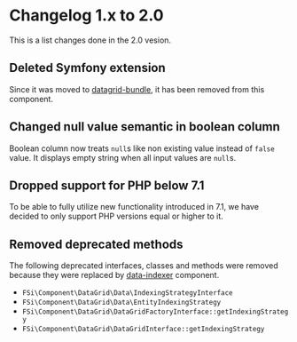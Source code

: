 # Changelog 1.x to 2.0

This is a list changes done in the 2.0 vesion.

## Deleted Symfony extension

Since it was moved to [datagrid-bundle](https://github.com/fsi-open/datagrid-bundle),
it has been removed from this component.

## Changed null value semantic in boolean column

Boolean column now treats `null`s like non existing value instead of `false` value. It displays empty string when
all input values are `null`s.

## Dropped support for PHP below 7.1

To be able to fully utilize new functionality introduced in 7.1, we have decided
to only support PHP versions equal or higher to it.

## Removed deprecated methods

The following deprecated interfaces, classes and methods were removed because they were replaced by
[data-indexer](https://github.com/fsi-open/data-indexer/) component.

- `FSi\Component\DataGrid\Data\IndexingStrategyInterface`
- `FSi\Component\DataGrid\Data\EntityIndexingStrategy`
- `FSi\Component\DataGrid\DataGridFactoryInterface::getIndexingStrategy`
- `FSi\Component\DataGrid\DataGridInterface::getIndexingStrategy`
